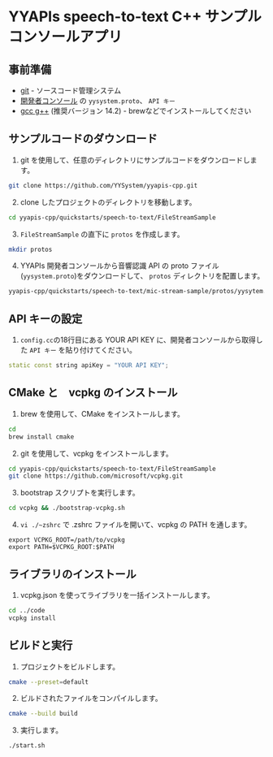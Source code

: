 # YYAPIs speech-to-text C++ サンプル コンソールアプリ

## 事前準備

- [<u>git</u>](https://git-scm.com/downloads) - ソースコード管理システム
- [<u>開発者コンソール</u>](https://api-web.yysystem2021.com) の `yysystem.proto`、 `API キー`
- [<u>gcc g++</u>](https://gcc.gnu.org/) (推奨バージョン 14.2) - brewなどでインストールしてください

## サンプルコードのダウンロード

1. git を使用して、任意のディレクトリにサンプルコードをダウンロードします。

```bash
git clone https://github.com/YYSystem/yyapis-cpp.git
```

2. clone したプロジェクトのディレクトリを移動します。

```bash
cd yyapis-cpp/quickstarts/speech-to-text/FileStreamSample
```

3. `FileStreamSample` の直下に `protos` を作成します。

```bash
mkdir protos
```

4. YYAPIs 開発者コンソールから音響認識 API の proto ファイル(`yysystem.proto`)をダウンロードして、 `protos` ディレクトリを配置します。

```bash
yyapis-cpp/quickstarts/speech-to-text/mic-stream-sample/protos/yysytem.proto # ← ここに配置する
```

## API キーの設定
1. `config.cc`の18行目にある YOUR API KEY に、開発者コンソールから取得した `API キー` を貼り付けてください。

```config.cc
static const string apiKey = "YOUR API KEY";
```

## CMake と　vcpkg のインストール

1. brew を使用して、CMake をインストールします。

```bash
cd
brew install cmake
```

2. git を使用して、vcpkg をインストールします。

```bash
cd yyapis-cpp/quickstarts/speech-to-text/FileStreamSample
git clone https://github.com/microsoft/vcpkg.git
```

3. bootstrap スクリプトを実行します。

```bash
cd vcpkg && ./bootstrap-vcpkg.sh
```

4. `vi ./~zshrc` で .zshrc ファイルを開いて、vcpkg の PATH を通します。

```~/.zshrc
export VCPKG_ROOT=/path/to/vcpkg
export PATH=$VCPKG_ROOT:$PATH
```

## ライブラリのインストール

1. vcpkg.json を使ってライブラリを一括インストールします。

```bash
cd ../code
vcpkg install
```

## ビルドと実行

1. プロジェクトをビルドします。

```bash
cmake --preset=default
```

2. ビルドされたファイルをコンパイルします。

```bash
cmake --build build
```

3. 実行します。
```bash
./start.sh
```